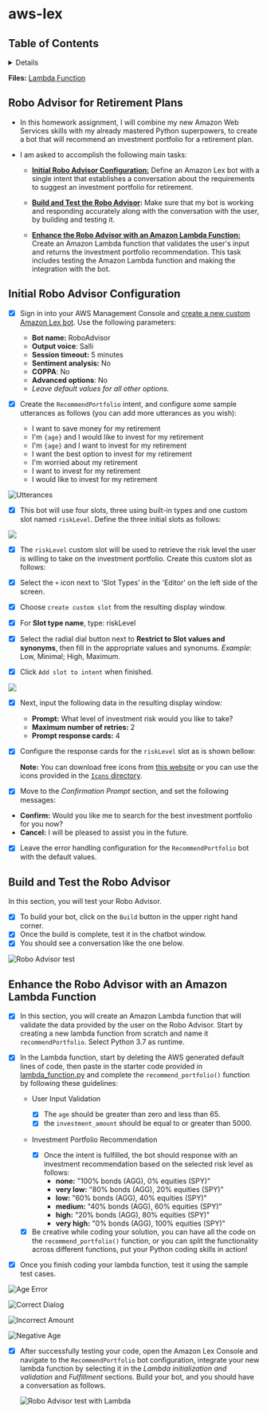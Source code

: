 # aws-lex

## Table of Contents

<details>
<ol>
<li>
Robo Advisor for Retirement Plans
</li>
<li>
Data Preprocessing
</li>
<li>
Reducing Data Dimentions Using PCA
</li>
<li>
Clustering Cryptocurrencies Using K-Means
</li>
<li>
Visualizing Results
</li>
<li>
Optional Challenge
</li>
</ol>
</details>

**Files:** [Lambda Function](./RoboAdvisor/lambda_function.py)

## Robo Advisor for Retirement Plans

- In this homework assignment, I will combine my new Amazon Web Services skills with my already mastered Python superpowers, to create a bot that will recommend an investment portfolio for a retirement plan.

- I am asked to accomplish the following main tasks:

    - **[Initial Robo Advisor Configuration:](#Initial-Robo-Advisor-Configuration)** Define an Amazon Lex bot with a single intent that establishes a conversation about the requirements to suggest an investment portfolio for retirement.

    - **[Build and Test the Robo Advisor](#Build-and-Test-the-Robo-Advisor):** Make sure that my bot is working and responding accurately along with the conversation with the user, by building and testing it.

    - **[Enhance the Robo Advisor with an Amazon Lambda Function:](#Enhance-the-Robo-Advisor-with-an-Amazon-Lambda-Function)** Create an Amazon Lambda function that validates the user's input and returns the investment portfolio recommendation. This task includes testing the Amazon Lambda function and making the integration with the bot.

## Initial Robo Advisor Configuration


- [x] Sign in into your AWS Management Console and [create a new custom Amazon Lex bot](https://console.aws.amazon.com/lex/home). Use the following parameters:

    - **Bot name:** RoboAdvisor
    - **Output voice**: Salli
    - **Session timeout:** 5 minutes
    - **Sentiment analysis:** No
    - **COPPA**: No
    - **Advanced options**: No
    - _Leave default values for all other options._

- [x] Create the `RecommendPortfolio` intent, and configure some sample utterances as follows (you can add more utterances as you wish):

    - I want to save money for my retirement
    - I'm ​`{age}​` and I would like to invest for my retirement
    - I'm `​{age}​` and I want to invest for my retirement
    - I want the best option to invest for my retirement
    - I'm worried about my retirement
    - I want to invest for my retirement
    - I would like to invest for my retirement

![Utterances](./images/utterances.png)

- [x] This bot will use four slots, three using built-in types and one custom slot named `riskLevel`. Define the three initial slots as follows:

![](./images/slots.png)

- [x] The `riskLevel` custom slot will be used to retrieve the risk level the user is willing to take on the investment portfolio. Create this custom slot as follows:

- [x] Select the `+` icon next to 'Slot Types' in the 'Editor' on the left side of the screen.

- [x] Choose `create custom slot` from the resulting display window.
- [x] For **Slot type name**, type: riskLevel
- [x] Select the radial dial button next to **Restrict to Slot values and synonyms**, then fill in the appropriate values and synonums. _Example_: Low, Minimal; High, Maximum.

- [x] Click `Add slot to intent` when finished.

![](./images/slot_values.png)

- [x] Next, input the following data in the resulting display window:

    - **Prompt:** What level of investment risk would you like to take?
    - **Maximum number of retries:** 2
    - **Prompt response cards:** 4

- [x] Configure the response cards for the `riskLevel` slot as is shown bellow:

    **Note:** You can download free icons from [this website](https://www.iconfinder.com/) or you can use the icons provided in the [`Icons` directory](Icons/).

- [x] Move to the _Confirmation Prompt_ section, and set the following messages:

- **Confirm:** Would you like me to search for the best investment portfolio for you now?
- **Cancel:** I will be pleased to assist you in the future.

- [x] Leave the error handling configuration for the `RecommendPortfolio` bot with the default values.

## Build and Test the Robo Advisor
In this section, you will test your Robo Advisor. 
- [x] To build your bot, click on the `Build` button in the upper right hand corner. 
- [x] Once the build is complete, test it in the chatbot window. 
- [x] You should see a conversation like the one below.

![Robo Advisor test](./images/robo_advisor_test.gif)

## Enhance the Robo Advisor with an Amazon Lambda Function

- [x] In this section, you will create an Amazon Lambda function that will validate the data provided by the user on the Robo Advisor. Start by creating a new lambda function from scratch and name it `recommendPortfolio`. Select Python 3.7 as runtime.

- [x] In the Lambda function, start by deleting the AWS generated default lines of code, then paste in the starter code provided in [lambda_function.py](./RoboAdvisor/lambda_function.py) and complete the `recommend_portfolio()` function by following these guidelines:
    - User Input Validation

        - [x] The `age` should be greater than zero and less than 65.
        - [x] the `investment_amount` should be equal to or greater than 5000.

    - Investment Portfolio Recommendation

        - [x] Once the intent is fulfilled, the bot should response with an investment recommendation based on the selected risk level as follows:
            - **none:** "100% bonds (AGG), 0% equities (SPY)"
            - **very low:** "80% bonds (AGG), 20% equities (SPY)"
            - **low:** "60% bonds (AGG), 40% equities (SPY)"
            - **medium:** "40% bonds (AGG), 60% equities (SPY)"
            - **high:** "20% bonds (AGG), 80% equities (SPY)"
            - **very high:** "0% bonds (AGG), 100% equities (SPY)"

    - [x] Be creative while coding your solution, you can have all the code on the `recommend_portfolio()` function, or you can split the functionality across different functions, put your Python coding skills in action!

- [x] Once you finish coding your lambda function, test it using the sample test cases.

![Age Error](./images/age_error.png)

![Correct Dialog](./images/correct_input.png)

![Incorrect Amount](./images/amount_error.png)

![Negative Age](./images/negative_age.png)

- [x] After successfully testing your code, open the Amazon Lex Console and navigate to the `RecommendPortfolio` bot configuration, integrate your new lambda function by selecting it in the _Lambda initialization and validation_ and _Fulfillment_ sections. Build your bot, and you should have a conversation as follows.

    ![Robo Advisor test with Lambda](./RoboAdvisor/RoboAdvisor.gif)